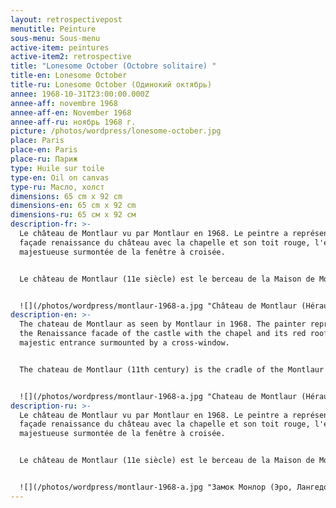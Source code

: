 ```yaml
---
layout: retrospectivepost
menutitle: Peinture
sous-menu: Sous-menu
active-item: peintures
active-item2: retrospective
title: "Lonesome October (Octobre solitaire) "
title-en: Lonesome October
title-ru: Lonesome October (Одинокий октябрь)
annee: 1968-10-31T23:00:00.000Z
annee-aff: novembre 1968
annee-aff-en: November 1968
annee-aff-ru: ноябрь 1968 г.
picture: /photos/wordpress/lonesome-october.jpg
place: Paris
place-en: Paris
place-ru: Париж
type: Huile sur toile
type-en: Oil on canvas
type-ru: Масло, холст
dimensions: 65 cm x 92 cm
dimensions-en: 65 cm x 92 cm
dimensions-ru: 65 см x 92 см
description-fr: >-
  Le château de Montlaur vu par Montlaur en 1968. Le peintre a représenté la
  façade renaissance du château avec la chapelle et son toit rouge, l'entrée
  majestueuse surmontée de la fenêtre à croisée. 


  Le château de Montlaur (11e siècle) est le berceau de la Maison de Montlaur. Il est situé à 18km au Nord-Est de Montpellier. Il n'est plus habité depuis 1622 date à laquelle il fut pris et partiellement rasé par les troupes protestantes du duc de Rohan.  


  ![](/photos/wordpress/montlaur-1968-a.jpg "Château de Montlaur (Hérault)")
description-en: >-
  The chateau de Montlaur as seen by Montlaur in 1968. The painter represented
  the Renaissance facade of the castle with the chapel and its red roof and the
  majestic entrance surmounted by a cross-window.


  The chateau de Montlaur (11th century) is the cradle of the Montlaur family. It is located 18km North-East of Montpellier. It has not been inhabited since 1622 when it was besieged, taken and partially razed by the Protestant troops of the Duke of Rohan.


  ![](/photos/wordpress/montlaur-1968-a.jpg "Chateau de Montlaur (Hérault, Languedoc)")
description-ru: >-
  Le château de Montlaur vu par Montlaur en 1968. Le peintre a représenté la
  façade renaissance du château avec la chapelle et son toit rouge, l'entrée
  majestueuse surmontée de la fenêtre à croisée. 


  Le château de Montlaur (11e siècle) est le berceau de la Maison de Montlaur. Il est situé à 18km au Nord-Est de Montpellier. Il n'est plus habité depuis 1622 date à laquelle il fut pris et partiellement rasé par les troupes protestantes du duc de Rohan.  


  ![](/photos/wordpress/montlaur-1968-a.jpg "Замок Монлор (Эро, Лангедок)")
---
```

